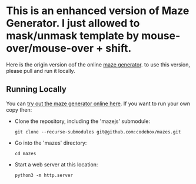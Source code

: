 # This is an enhanced version of Maze Generator. I just allowed to mask/unmask template by mouse-over/mouse-over + shift.

Here is the origin version oof the online [maze generator](https://codebox.net/pages/maze-generator/online). 
to use this version, please pull and run it locally.


## Running Locally
You can [try out the maze generator online here](https://codebox.net/pages/maze-generator/online). 
If you want to run your own copy then:
* Clone the repository, including the 'mazejs' submodule:
      
   `git clone --recurse-submodules git@github.com:codebox/mazes.git`

* Go into the 'mazes' directory:

    `cd mazes`
   
* Start a web server at this location:
   
    `python3 -m http.server` 
